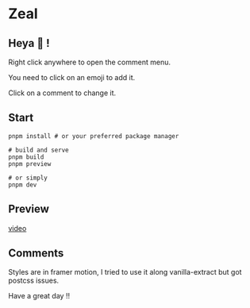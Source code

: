 # Zeal

## Heya 👋 !

Right click anywhere to open the comment menu.

You need to click on an emoji to add it.

Click on a comment to change it.

## Start

```shell
pnpm install # or your preferred package manager

# build and serve
pnpm build
pnpm preview

# or simply 
pnpm dev

```

## Preview

[video](./zeal.mov)

## Comments

Styles are in framer motion, I tried to use it along vanilla-extract but got postcss issues.

Have a great day !!
